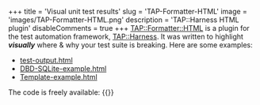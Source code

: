 +++
title = 'Visual unit test results'
slug = 'TAP-Formatter-HTML'
image = 'images/TAP-Formatter-HTML.png'
description = 'TAP::Harness HTML plugin'
disableComments = true
+++
[TAP::Formatter::HTML](https://metacpan.org/pod/TAP::Formatter::HTML) is a plugin for the
test automation framework, [TAP::Harness](https://metacpan.org/pod/TAP::Harness).  It was
written to highlight __*visually*__ where & why your test suite is breaking.  Here are
some examples:
 * [test-output.html](/TAP-Formatter-HTML/test-output.html)
 * [DBD-SQLite-example.html](/TAP-Formatter-HTML/DBD-SQLite-example.html)
 * [Template-example.html](/TAP-Formatter-HTML/Template-example.html)

The code is freely available: {{<github path="/spurkis/TAP-Formatter-HTML">}}
